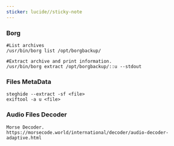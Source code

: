 ```yaml
---
sticker: lucide//sticky-note
---
```

### Borg
```
#List archives
/usr/bin/borg list /opt/borgbackup/

#Extract archive and print information.
/usr/bin/borg extract /opt/borgbackup/::u --stdout
```


### Files MetaData
```
steghide --extract -sf <file>
exiftool -a u <file>
```


### Audio Files Decoder

```
Morse Decoder.
https://morsecode.world/international/decoder/audio-decoder-adaptive.html
```